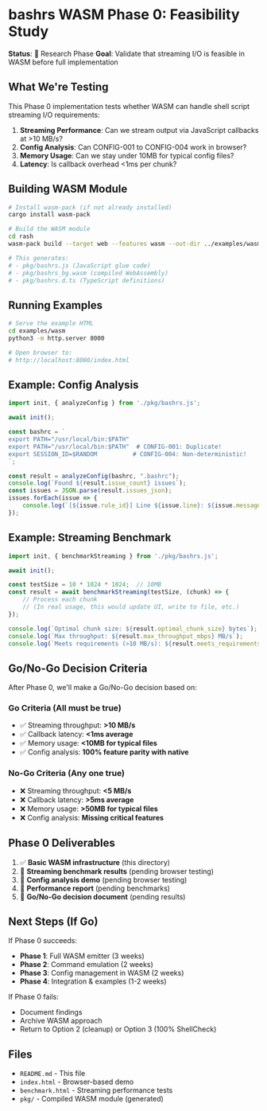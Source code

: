 # bashrs WASM Phase 0: Feasibility Study

**Status**: 🔬 Research Phase
**Goal**: Validate that streaming I/O is feasible in WASM before full implementation

## What We're Testing

This Phase 0 implementation tests whether WASM can handle shell script streaming I/O requirements:

1. **Streaming Performance**: Can we stream output via JavaScript callbacks at >10 MB/s?
2. **Config Analysis**: Can CONFIG-001 to CONFIG-004 work in browser?
3. **Memory Usage**: Can we stay under 10MB for typical config files?
4. **Latency**: Is callback overhead <1ms per chunk?

## Building WASM Module

```bash
# Install wasm-pack (if not already installed)
cargo install wasm-pack

# Build the WASM module
cd rash
wasm-pack build --target web --features wasm --out-dir ../examples/wasm/pkg

# This generates:
# - pkg/bashrs.js (JavaScript glue code)
# - pkg/bashrs_bg.wasm (compiled WebAssembly)
# - pkg/bashrs.d.ts (TypeScript definitions)
```

## Running Examples

```bash
# Serve the example HTML
cd examples/wasm
python3 -m http.server 8000

# Open browser to:
# http://localhost:8000/index.html
```

## Example: Config Analysis

```javascript
import init, { analyzeConfig } from './pkg/bashrs.js';

await init();

const bashrc = `
export PATH="/usr/local/bin:$PATH"
export PATH="/usr/local/bin:$PATH"  # CONFIG-001: Duplicate!
export SESSION_ID=$RANDOM          # CONFIG-004: Non-deterministic!
`;

const result = analyzeConfig(bashrc, ".bashrc");
console.log(`Found ${result.issue_count} issues`);
const issues = JSON.parse(result.issues_json);
issues.forEach(issue => {
    console.log(`[${issue.rule_id}] Line ${issue.line}: ${issue.message}`);
});
```

## Example: Streaming Benchmark

```javascript
import init, { benchmarkStreaming } from './pkg/bashrs.js';

await init();

const testSize = 10 * 1024 * 1024;  // 10MB
const result = await benchmarkStreaming(testSize, (chunk) => {
    // Process each chunk
    // (In real usage, this would update UI, write to file, etc.)
});

console.log(`Optimal chunk size: ${result.optimal_chunk_size} bytes`);
console.log(`Max throughput: ${result.max_throughput_mbps} MB/s`);
console.log(`Meets requirements (>10 MB/s): ${result.meets_requirements}`);
```

## Go/No-Go Decision Criteria

After Phase 0, we'll make a Go/No-Go decision based on:

### Go Criteria (All must be true)
- ✅ Streaming throughput: **>10 MB/s**
- ✅ Callback latency: **<1ms average**
- ✅ Memory usage: **<10MB for typical files**
- ✅ Config analysis: **100% feature parity with native**

### No-Go Criteria (Any one true)
- ❌ Streaming throughput: **<5 MB/s**
- ❌ Callback latency: **>5ms average**
- ❌ Memory usage: **>50MB for typical files**
- ❌ Config analysis: **Missing critical features**

## Phase 0 Deliverables

1. ✅ **Basic WASM infrastructure** (this directory)
2. 🔄 **Streaming benchmark results** (pending browser testing)
3. 🔄 **Config analysis demo** (pending browser testing)
4. 🔄 **Performance report** (pending benchmarks)
5. 🔄 **Go/No-Go decision document** (pending results)

## Next Steps (If Go)

If Phase 0 succeeds:
- **Phase 1**: Full WASM emitter (3 weeks)
- **Phase 2**: Command emulation (2 weeks)
- **Phase 3**: Config management in WASM (2 weeks)
- **Phase 4**: Integration & examples (1-2 weeks)

If Phase 0 fails:
- Document findings
- Archive WASM approach
- Return to Option 2 (cleanup) or Option 3 (100% ShellCheck)

## Files

- `README.md` - This file
- `index.html` - Browser-based demo
- `benchmark.html` - Streaming performance tests
- `pkg/` - Compiled WASM module (generated)
